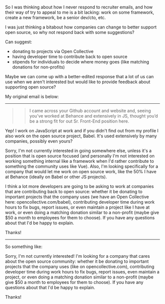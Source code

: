 So I was thinking about how I never respond to recruiter emails,
and how their way of try to appeal to me is a bit lacking:
work on some framework, create a new framework, be a senior dev/cto, etc.

I was just thinking a bitabout how companies can change to better support open source, so why not respond back with some suggestions?

Can suggest:

- donating to projects via Open Collective
- having developer time to contribute back to open source
- stipends for individuals to decide where money goes (like matching donations for non-profits)

Maybe we can come up with a better-edited response that a lot of us can use when we aren't interested but would like to provide feedback about supporting open source?

My original email is below: 

---

> > I came across your Github account and website and, seeing you’ve worked at Behance and extensively in JS, thought you’d be a strong fit for out Sr. Front-End position here.

Yep! I work on JavaScript at work and if you didn't find out from my profile I also work on the open source project, Babel. It's used extensively by many companies, possibly even yours?

Sorry, I'm not currently interested in going somewhere else, unless it's a position that is open source focused (and personally I'm not interested on working something internal like a framework when I'd rather contribute to something the community uses like Vue). Also, I'm looking specifically for a company that would let me work on open source work, like the 50% I have at Behance (ideally on Babel or other JS projects).

I think a lot more developers are going to be asking to work at companies that are contributing back to open source: whether it be donating to important projects that the company uses (we have an Open Collective here: opencollective.com/babel), contributing developer time during work hours to fix bugs, report issues, or even maintain a project like I have at work, or even doing a matching donation similar to a non-profit (maybe give $50 a month to employees for them to choose). If you have any questions about that I'd be happy to explain.

Thanks!

---

So something like:

Sorry, I'm not currently interested! I'm looking for a company that cares about the open source community: whether it be donating to important projects that the company uses (like on opencollective.com), contributing developer time during work hours to fix bugs, report issues, even maintain a project, or even doing a matching donation similar to a non-profit (maybe give $50 a month to employees for them to choose). If you have any questions about that I'd be happy to explain.

Thanks!